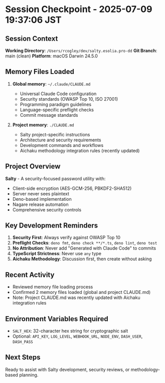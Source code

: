 # Session Checkpoint - 2025-07-09 19:37:06 JST

## Session Context

**Working Directory**: `/Users/rcogley/dev/salty.esolia.pro-dd`
**Git Branch**: main (clean)
**Platform**: macOS Darwin 24.5.0

## Memory Files Loaded

1. **Global memory**: `~/.claude/CLAUDE.md`
   - Universal Claude Code configuration
   - Security standards (OWASP Top 10, ISO 27001)
   - Programming paradigm guidelines
   - Language-specific preflight checks
   - Commit message standards

2. **Project memory**: `./CLAUDE.md`
   - Salty project-specific instructions
   - Architecture and security requirements
   - Development commands and workflows
   - Aichaku methodology integration rules (recently updated)

## Project Overview

**Salty** - A security-focused password utility with:

- Client-side encryption (AES-GCM-256, PBKDF2-SHA512)
- Server never sees plaintext
- Deno-based implementation
- Nagare release automation
- Comprehensive security controls

## Key Development Reminders

1. **Security First**: Always verify against OWASP Top 10
2. **Preflight Checks**: `deno fmt`, `deno check **/*.ts`, `deno lint`, `deno test`
3. **No Attribution**: Never add "Generated with Claude Code" to commits
4. **TypeScript Strictness**: Never use `any` type
5. **Aichaku Methodology**: Discussion first, then create without asking

## Recent Activity

- Reviewed memory file loading process
- Confirmed 2 memory files loaded (global and project CLAUDE.md)
- Note: Project CLAUDE.md was recently updated with Aichaku integration rules

## Environment Variables Required

- `SALT_HEX`: 32-character hex string for cryptographic salt
- Optional: `API_KEY`, `LOG_LEVEL`, `WEBHOOK_URL`, `NODE_ENV`, `DASH_USER`, `DASH_PASS`

## Next Steps

Ready to assist with Salty development, security reviews, or methodology-based planning.
